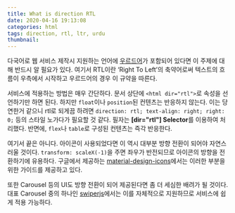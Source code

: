 ```yaml
---
title: What is direction RTL
date: 2020-04-16 19:13:08
categories: html
tags: direction, rtl, ltr, urdu
thumbnail:
---
```


다국어로 웹 서비스 제작시 지원하는 언어에 [우르드어](https://namu.wiki/w/%EC%9A%B0%EB%A5%B4%EB%91%90%EC%96%B4)가 포함되어 있다면 이 주제에 대해 반드시 알 필요가 있다. 여기서 RTL이란 ‘Right To Left’의 축약어로써 텍스트의 흐름이 우측에서 시작하고 우르드어의 경우 이 규약을 따른다.

서비스에 적용하는 방법은 매우 간단하다. 문서 상단에 `<html dir="rtl">`로 속성을 선언하기만 하면 된다.
하지만 `float`이나 `position`된 컨텐츠는 반응하지 않는다. 이는 당연한거 같으니 rtl로 되게끔 하려면 `direction: rtl; text-align: right; right: 0;` 등의 스타일 노가다가 필요할 것 같다. 필자는 <b class="color-important">[dir="rtl"] Selector</b>를 이용하여 처리했다. 반면에, `flex`나 `table`로 구성된 컨텐츠는 즉각 반응한다.

여기서 끝은 아니다. 아이콘이 사용되었다면 이 역시 대부분 방향 전환이 되어야 자연스러울 것이다. `transform: scaleX(-1)`을 주면 좌우가 반전되므로 아이콘의 방향을 전환하기에 유용하다.
구글에서 제공하는 [material-design-icons](https://google.github.io/material-design-icons/#icons-in-rtl)에서는 이러한 부분을 위한 가이드를 제공하고 있다.

또한 Carousel 등의 UI도 방향 전환이 되어 제공된다면 좀 더 세심한 배려가 될 것이다. 대표 Carousel 중의 하나인 [swiperjs](https://swiperjs.com/demos/#RTL_layout)에서는 이를 자체적으로 지원하므로 서비스에 쉽게 적용 가능하다.
